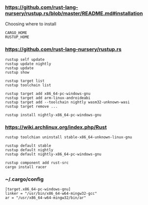 
### https://github.com/rust-lang-nursery/rustup.rs/blob/master/README.md#installation

Choosing where to install

    CARGO_HOME
    RUSTUP_HOME

### https://github.com/rust-lang-nursery/rustup.rs

    rustup self update
    rustup update nightly
    rustup update
    rustup show

    rustup target list
    rustup toolchain list

    rustup target add x86_64-pc-windows-gnu
    rustup target add arm-linux-androideabi
	rustup target add --toolchain nightly wasm32-unknown-wasi
    rustup target remove ...

    rustup install nightly-x86_64-pc-windows-gnu

### https://wiki.archlinux.org/index.php/Rust

    rustup toolchian uninstall stable-x86_64-unknown-linux-gnu

    rustup default stable
    rustup default nightly
    rustup default nightly-x86_64-pc-windows-gnu

    rustup component add rust-src
    cargo install racer

### ~/.cargo/config

    [target.x86_64-pc-windows-gnu]
    linker = "/usr/bin/x86_64-w64-mingw32-gcc"
    ar = "/usr/x86_64-w64-mingw32/bin/ar"

